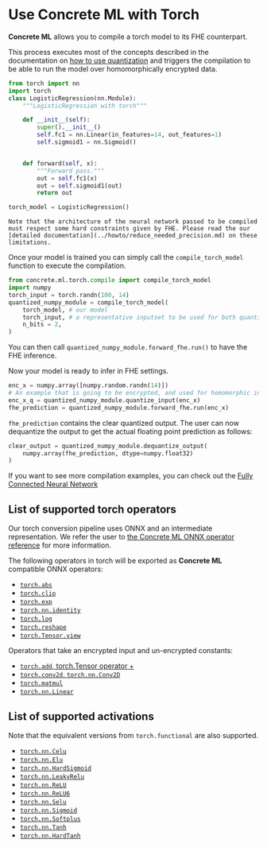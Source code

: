 # Use **Concrete ML** with Torch

**Concrete ML** allows you to compile a torch model to its FHE counterpart.

This process executes most of the concepts described in the documentation on [how to use quantization](../../dev/explanation/use_quantization.md) and triggers the compilation to be able to run the model over homomorphically encrypted data.

```python
from torch import nn
import torch
class LogisticRegression(nn.Module):
    """LogisticRegression with torch"""

    def __init__(self):
        super().__init__()
        self.fc1 = nn.Linear(in_features=14, out_features=1)
        self.sigmoid1 = nn.Sigmoid()


    def forward(self, x):
        """Forward pass."""
        out = self.fc1(x)
        out = self.sigmoid1(out)
        return out

torch_model = LogisticRegression()
```

```{warning}
Note that the architecture of the neural network passed to be compiled must respect some hard constraints given by FHE. Please read the our [detailed documentation](../howto/reduce_needed_precision.md) on these limitations.
```

Once your model is trained you can simply call the `compile_torch_model` function to execute the compilation.

<!--pytest-codeblocks:cont-->

```python
from concrete.ml.torch.compile import compile_torch_model
import numpy
torch_input = torch.randn(100, 14)
quantized_numpy_module = compile_torch_model(
    torch_model, # our model
    torch_input, # a representative inputset to be used for both quantization and compilation
    n_bits = 2,
)
```

You can then call `quantized_numpy_module.forward_fhe.run()` to have the FHE inference.

Now your model is ready to infer in FHE settings.

<!--pytest-codeblocks:cont-->

```python
enc_x = numpy.array([numpy.random.randn(14)])
# An example that is going to be encrypted, and used for homomorphic inference.
enc_x_q = quantized_numpy_module.quantize_input(enc_x)
fhe_prediction = quantized_numpy_module.forward_fhe.run(enc_x)
```

`fhe_prediction` contains the clear quantized output. The user can now dequantize the output to get the actual floating point prediction as follows:

<!--pytest-codeblocks:cont-->

```python
clear_output = quantized_numpy_module.dequantize_output(
    numpy.array(fhe_prediction, dtype=numpy.float32)
)
```

If you want to see more compilation examples, you can check out the [Fully Connected Neural Network](../advanced_examples/FullyConnectedNeuralNetwork.ipynb)

## List of supported torch operators

Our torch conversion pipeline uses ONNX and an intermediate representation. We refer the user to [the Concrete ML ONNX operator reference](../../user/howto/onnx_supported_ops.md) for more information.

The following operators in torch will be exported as **Concrete ML** compatible ONNX operators:

- [`torch.abs`](https://pytorch.org/docs/stable/generated/torch.abs.html)
- [`torch.clip`](https://pytorch.org/docs/stable/generated/torch.clip.html)
- [`torch.exp`](https://pytorch.org/docs/stable/generated/torch.exp.html)
- [`torch.nn.identity`](https://pytorch.org/docs/stable/generated/torch.nn.Identity.html)
- [`torch.log`](https://pytorch.org/docs/stable/generated/torch.log.html)
- [`torch.reshape`](https://pytorch.org/docs/stable/generated/torch.reshape.html)
- [`torch.Tensor.view`](https://pytorch.org/docs/stable/generated/torch.Tensor.view.html#torch.Tensor.view)

Operators that take an encrypted input and un-encrypted constants:

- [`torch.add`, torch.Tensor operator +](https://pytorch.org/docs/stable/generated/torch.Tensor.add.html)
- [`torch.conv2d`, `torch.nn.Conv2D`](https://pytorch.org/docs/stable/generated/torch.nn.Conv2d.html)
- [`torch.matmul`](https://pytorch.org/docs/stable/generated/torch.matmul.html)
- [`torch.nn.Linear`](https://pytorch.org/docs/stable/generated/torch.nn.Linear.html)

## List of supported activations

Note that the equivalent versions from `torch.functional` are also supported.

- [`torch.nn.Celu`](https://pytorch.org/docs/stable/generated/torch.nn.CELU.html)
- [`torch.nn.Elu`](https://pytorch.org/docs/stable/generated/torch.nn.ELU.html)
- [`torch.nn.HardSigmoid`](https://pytorch.org/docs/stable/generated/torch.nn.Hardsigmoid.html)
- [`torch.nn.LeakyRelu`](https://pytorch.org/docs/stable/generated/torch.nn.LeakyReLU.html)
- [`torch.nn.ReLU`](https://pytorch.org/docs/stable/generated/torch.nn.ReLU.html)
- [`torch.nn.ReLU6`](https://pytorch.org/docs/stable/generated/torch.nn.ReLU6.html)
- [`torch.nn.Selu`](https://pytorch.org/docs/stable/generated/torch.nn.SELU.html)
- [`torch.nn.Sigmoid`](https://pytorch.org/docs/stable/generated/torch.nn.Sigmoid.html)
- [`torch.nn.Softplus`](https://pytorch.org/docs/stable/generated/torch.nn.Softplus.html)
- [`torch.nn.Tanh`](https://pytorch.org/docs/stable/generated/torch.nn.Tanh.html)
- [`torch.nn.HardTanh`](https://pytorch.org/docs/stable/generated/torch.nn.Hardtanh.html)
